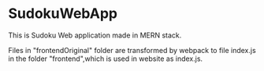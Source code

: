 # SudokuWebApp

This is Sudoku  Web application made in MERN stack.

Files in "frontendOriginal" folder are transformed by webpack to file index.js in the folder "frontend",which is used in website as index.js.


